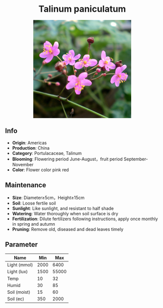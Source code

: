 <h1 align='center'>Talinum paniculatum</h1>
<p align="center">
    <img 
        align='center'
        width='320'
        src="../images/talinum paniculatum.png" 
        alt='Talinum paniculatum' />
</p>

## Info

 - **Origin**: Americas
 - **Production**: China
 - **Category**: Portulacaceae, Talinum
 - **Blooming**: Flowering period June-August，fruit period September-November
 - **Color**: Flower color pink red

## Maintenance

 - **Size**: Diameter≥5cm，Height≥15cm
 - **Soil**: Loose fertile soil
 - **Sunlight**: Like sunlight, and resistant to half shade
 - **Watering**: Water thoroughly when soil surface is dry
 - **Fertilization**: Dilute fertilizers following instructions, apply once monthly in spring and autumn
 - **Pruning**: Remove old, diseased and dead leaves timely

## Parameter

| Name         | Min  | Max   |
|--------------|------|-------|
| Light (mmol) | 2000 | 6400  |
| Light (lux)  | 1500 | 55000 |
| Temp         | 10    | 32    |
| Humid        | 30   | 85    |
| Soil (moist) | 15   | 60    |
| Soil (ec)    | 350  | 2000  |